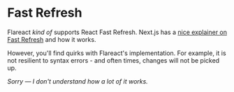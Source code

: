 # Fast Refresh

Flareact _kind of_ supports React Fast Refresh. Next.js has a [nice explainer on Fast Refresh](https://nextjs.org/docs/basic-features/fast-refresh) and how it works.

However, you'll find quirks with Flareact's implementation. For example, it is not resilient to syntax errors - and often times, changes will not be picked up.

_Sorry — I don't understand how a lot of it works._
